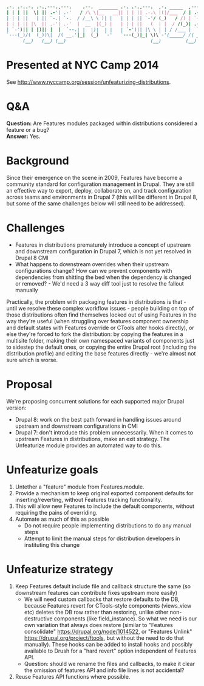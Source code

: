 ```ruby
.-. .-..-. .-.,---.,---.    .--.  _______ .-. .-.,---.  ,-. _____  ,---.
| | | ||  \| || .-'| .-'   / /\ \|__   __|| | | || .-.\ |(|/___  / | .-'
| | | ||   | || `-.| `-.  / /__\ \ )| |   | | | || `-'/ (_)   / /) | `-.
| | | || |\  || .-'| .-'  |  __  |(_) |   | | | ||   (  | |  / /(_)| .-'
| `-')|| | |)|| |  |  `--.| |  |)|  | |   | `-')|| |\ \ | | / /___ |  `--.
`---(_)/(  (_))\|  /( __.'|_|  (_)  `-'   `---(_)|_| \)\`-'(_____/ /( __.’
      (__)   (__) (__)                               (__)         (__)
```

# Presented at NYC Camp 2014
See http://www.nyccamp.org/session/unfeaturizing-distributions.

# Q&A
**Question:** Are Features modules packaged within distributions considered a feature or a bug?  
**Answer:** Yes.

# Background
Since their emergence on the scene in 2009, Features have become a community standard for configuration management in Drupal. They are still an effective way to export, deploy, collaborate on, and track configuration across teams and environments in Drupal 7 (this will be different in Drupal 8, but some of the same challenges below will still need to be addressed).

# Challenges
- Features in distributions prematurely introduce a concept of upstream and downstream configuration in Drupal 7, which is not yet resolved in Drupal 8 CMI
- What happens to downstream overrides when their upstream configurations change? How can we prevent components with dependencies from shitting the bed when the dependency is changed or removed? - We'd need a 3 way diff tool just to resolve the fallout manually

Practically, the problem with packaging features in distributions is that - until we resolve these complex workflow issues - people building on top of those distributions often find themselves locked out of using Features in the way they're useful (when struggling over features component ownership and default states with Features override or CTools alter hooks directly), or else they're forced to fork the distribution: by copying the features in a multisite folder, making their own namespaced variants of components just to sidestep the default ones, or copying the entire Drupal root (including the distribution profile) and editing the base features directly - we're almost not sure which is worse.

# Proposal
We're proposing concurrent solutions for each supported major Drupal version:

- Drupal 8: work on the best path forward in handling issues around upstream and downstream configurations in CMI
- Drupal 7: don't introduce this problem unnecessarily. When it comes to upstream Features in distributions, make an exit strategy. The Unfeaturize module provides an automated way to do this.

# Unfeaturize goals
1. Untether a "feature" module from Features.module.
2. Provide a mechanism to keep original exported component defaults for inserting/reverting, without Features tracking functionality.
3. This will allow new Features to include the default components, without requiring the pains of overriding.
4. Automate as much of this as possible
    - Do not require people implementing distributions to do any manual steps
    - Attempt to limit the manual steps for distribution developers in instituting this change

# Unfeaturize strategy
1. Keep Features default include file and callback structure the same (so downstream features can contribute fixes upstream more easily)
    - We will need custom callbacks that restore defaults to the DB, because Features revert for CTools-style components (views_view etc) deletes the DB row rather than restoring, unlike other non-destructive components (like field_instance). So what we need is our own variation that always does restore (similar to "Features consolidate" https://drupal.org/node/1014522, or "Features Unlink" https://drupal.org/project/ftools, but without the need to do that manually). These hooks can be added to install hooks and possibly available to Drush for a "hard revert" option independent of Features API.
    - Question: should we rename the files and callbacks, to make it clear the omission of features API and info file lines is not accidental?
2. Reuse Features API functions where possible.
